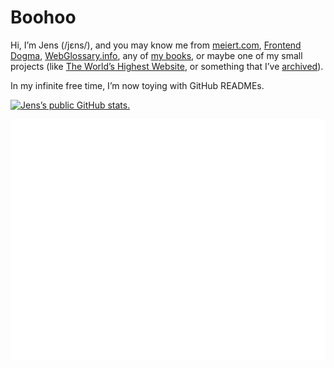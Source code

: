 # Boohoo

Hi, I’m Jens (/jɛns/), and you may know me from [meiert.com](https://meiert.com/en/), [Frontend Dogma](https://frontenddogma.com/), [WebGlossary.info](https://webglossary.info/), any of [my books](https://www.goodreads.com/author/list/13623828.Jens_Oliver_Meiert), or maybe one of my small projects (like [The World’s Highest Website](https://worlds-highest-website.com/), or something that I’ve [archived](https://mirrors.meiert.org/)).

In my infinite free time, I’m now toying with GitHub READMEs.

[![Jens’s public GitHub stats.](https://github-readme-stats.vercel.app/api?username=j9t&show_icons=true&theme=transparent)](https://github.com/anuraghazra/github-readme-stats)

![Jens’s stats as per Metrics.](github-metrics.svg)

<!--
  @@ Try:
  * https://github.com/lowlighter/metrics → https://github.com/lowlighter/metrics/blob/master/.github/readme/partials/documentation/setup/action.md
  * https://simonwillison.net/2020/Jul/10/self-updating-profile-readme/
    - https://doteki.org/docs/
-->